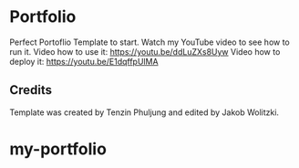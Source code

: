 # Portfolio

Perfect Portoflio Template to start.
Watch my YouTube video to see how to run it.
Video how to use it:
https://youtu.be/ddLuZXs8Uyw
Video how to deploy it:
https://youtu.be/E1dqffpUlMA

## Credits

Template was created by Tenzin Phuljung and edited by Jakob Wolitzki.
# my-portfolio

